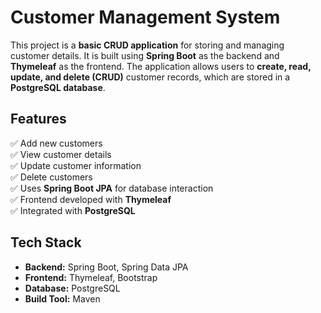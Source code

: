 # Customer Management System

This project is a **basic CRUD application** for storing and managing customer details. It is built using **Spring Boot** as the backend and **Thymeleaf** as the frontend. The application allows users to **create, read, update, and delete (CRUD)** customer records, which are stored in a **PostgreSQL database**.

## Features
✅ Add new customers  
✅ View customer details  
✅ Update customer information  
✅ Delete customers  
✅ Uses **Spring Boot JPA** for database interaction  
✅ Frontend developed with **Thymeleaf**  
✅ Integrated with **PostgreSQL**  

## Tech Stack
- **Backend:** Spring Boot, Spring Data JPA  
- **Frontend:** Thymeleaf, Bootstrap  
- **Database:** PostgreSQL  
- **Build Tool:** Maven  


